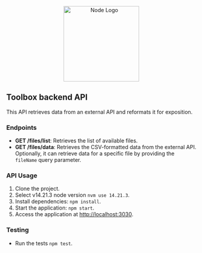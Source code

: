  <p align="center">
  <a href="https://nodejs.org/" target="blank"><img src="https://upload.wikimedia.org/wikipedia/commons/d/d9/Node.js_logo.svg" width="200" alt="Node Logo" /></a>
</p>

## Toolbox backend API

This API retrieves data from an external API and reformats it for exposition.

### Endpoints

- **GET /files/list**: Retrieves the list of available files.
- **GET /files/data**: Retrieves the CSV-formatted data from the external API. Optionally, it can retrieve data for a specific file by providing the `fileName` query parameter.

### API Usage

1. Clone the project.
2. Select v14.21.3 node version `nvm use 14.21.3`.
3. Install dependencies: `npm install`.
4. Start the application: `npm start`.
5. Access the application at [http://localhost:3030](http://localhost:3030).

### Testing

- Run the tests `npm test`.
